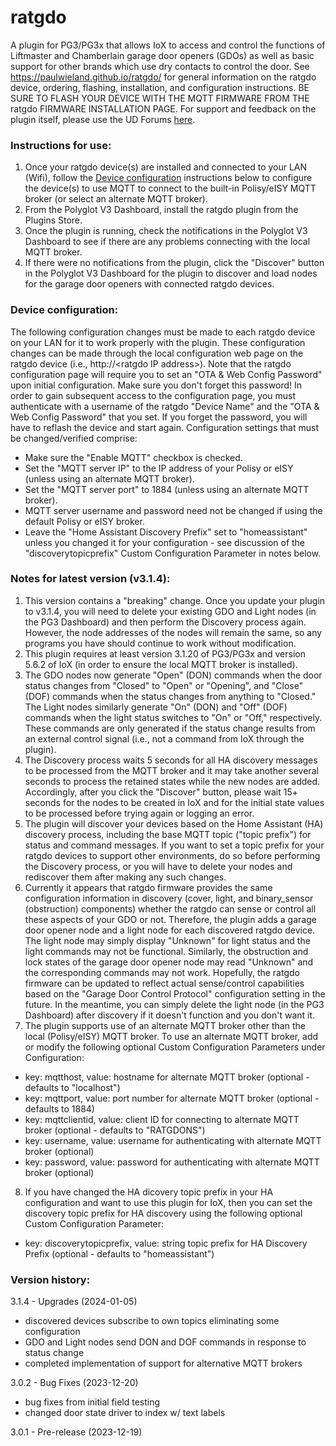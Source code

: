 # ratgdo
A plugin for PG3/PG3x that allows IoX to access and control the functions of Liftmaster and Chamberlain garage door openers (GDOs) as well as basic support for other brands which use dry contacts to control the door. See https://paulwieland.github.io/ratgdo/ for general information on the ratgdo device, ordering, flashing, installation, and configuration instructions. BE SURE TO FLASH YOUR DEVICE WITH THE MQTT FIRMWARE FROM THE ratgdo FIRMWARE INSTALLATION PAGE. For support and feedback on the plugin itself, please use the UD Forums [here](https://forum.universal-devices.com/forum/436-ratgdo/).

### Instructions for use:

1. Once your ratgdo device(s) are installed and connected to your LAN (Wifi), follow the [Device configuration](#config) instructions below to configure the device(s) to use MQTT to connect to the built-in Polisy/eISY MQTT broker (or select an alternate MQTT broker).
2. From the Polyglot V3 Dashboard, install the ratgdo plugin from the Plugins Store.
3. Once the plugin is running, check the notifications in the Polyglot V3 Dashboard to see if there are any problems connecting with the local MQTT broker.
4. If there were no notifications from the plugin, click the "Discover" button in the Polyglot V3 Dashboard for the plugin to discover and load nodes for the garage door openers with connected ratgdo devices.

### <a name="config">Device configuration:</a>
The following configuration changes must be made to each ratgdo device on your LAN for it to work properly with the plugin. These configuration changes can be made through the local configuration web page on the ratgdo device (i.e., http://\<ratgdo IP address\>). Note that the ratgdo configuration page will require you to set an "OTA & Web Config Password" upon initial configuration. Make sure  you don't forget this password! In order to gain subsequent access to the configuration page, you must authenticate with a username of the ratgdo "Device Name" and the "OTA & Web Config Password" that you set. If you forget the password, you will have to reflash the device and start again.
Configuration settings that must be changed/verified comprise:
   * Make sure the "Enable MQTT" checkbox is checked.
   * Set the "MQTT server IP" to the IP address of your Polisy or eISY (unless using an alternate MQTT broker).
   * Set the "MQTT server port" to 1884 (unless using an alternate MQTT broker).
   * MQTT server username and password need not be changed if using the default Polisy or eISY broker.
   * Leave the "Home Assistant Discovery Prefix" set to "homeassistant" unless you changed it for your configuration - see discussion of the "discoverytopicprefix" Custom Configuration Parameter in notes below.

### Notes for latest version (v3.1.4):
1. This version contains a "breaking" change. Once you update your plugin to v3.1.4, you will need to delete your existing GDO and Light nodes (in the PG3 Dashboard) and then perform the Discovery process again. However, the node addresses of the nodes will remain the same, so any programs you have should continue to work without modification.
2. This plugin requires at least version 3.1.20 of PG3/PG3x and version 5.6.2 of IoX (in order to ensure the local MQTT broker is installed).
3. The GDO nodes now generate "Open" (DON) commands when the door status changes from "Closed" to "Open" or "Opening", and "Close" (DOF) commands when the status changes from anything to "Closed." The Light nodes similarly generate "On" (DON) and "Off" (DOF) commands when the light status switches to "On" or "Off," respectively. These commands are only generated if the status change results from an external control signal (i.e., not a command from IoX through the plugin).
4. The Discovery process waits 5 seconds for all HA discovery messages to be processed from the MQTT broker and it may take another several seconds to process the retained states while the new nodes are added. Accordingly, after you click the "Discover" button, please wait 15+ seconds for the nodes to be created in IoX and for the initial state values to be processed before trying again or logging an error.
5. The  plugin will discover your devices based on the Home Assistant (HA) discovery process, including the base MQTT topic ("topic prefix") for status and command messages. If you want to set a topic prefix for your ratgdo devices to support other environments, do so before performing the Discovery process, or you will have to delete your nodes and rediscover them after making any such changes.
6. Currently it appears that ratgdo firmware provides the same configuration information in discovery (cover, light, and binary_sensor (obstruction) components) whether the ratgdo can sense or control all these aspects of your GDO or not. Therefore, the plugin adds a garage door opener node and a light node for each discovered ratgdo device. The light node may simply display "Unknown" for light status and the light commands may not be functional. Similarly, the obstruction and lock states of the garage door opener node may read "Unknown" and the corresponding commands may not work. Hopefully, the ratgdo firmware can be updated to reflect actual sense/control capabilities based on the "Garage Door Control Protocol" configuration setting in the future. In the meantime, you can simply delete the light node (in the PG3 Dashboard) after discovery if it doesn't function and you don't want it.
7. The plugin supports use of an alternate MQTT broker other than the local (Polisy/eISY) MQTT broker. To use an alternate MQTT broker, add or modify the following optional Custom Configuration Parameters under Configuration: 
- key: mqtthost, value: hostname for alternate MQTT broker (optional - defaults to "localhost")
- key: mqttport, value: port number for alternate MQTT broker (optional - defaults to 1884)
- key: mqttclientid, value: client ID for connecting to alternate MQTT broker (optional - defaults to "RATGDONS")
- key: username, value: username for authenticating with alternate MQTT broker (optional)
- key: password, value: password for authenticating with alternate MQTT broker (optional)
8. If you have changed the HA dicovery topic prefix in your HA  configuration and want to use this plugin for IoX, then you can set the discovery topic prefix for HA discovery using the following optional Custom Configuration Parameter: 
- key: discoverytopicprefix, value: string topic prefix for HA Discovery Prefix (optional - defaults to "homeassistant")

### Version history:
3.1.4 - Upgrades (2024-01-05)
- discovered devices subscribe to own topics eliminating some configuration
- GDO and Light nodes send DON and DOF commands in response to status change
- completed implementation of support for alternative MQTT brokers
  
3.0.2 - Bug Fixes (2023-12-20)
- bug fixes from initial field testing
- changed door state driver to index w/ text labels

3.0.1 - Pre-release (2023-12-19)
